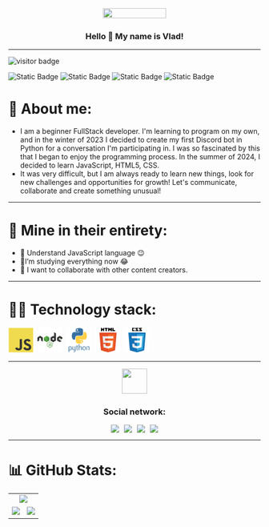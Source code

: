 <div align="center">
  <img src="https://github.com/SP-XD/SP-XD/blob/main/images/dev-working_rounded.gif" width="50%" height="50%">
</div>

<div align="center">
<h3>Hello 👋 My name is Vlad!</h3>
</div>

---

![visitor badge](https://visitor-badge.laobi.icu/badge?page_id=VSakurai.visitor-badge&left_text=My%20Page%20Visitors)
<div>
  <img alt="Static Badge" src="https://img.shields.io/badge/FrontEnd-blue">
  <img alt="Static Badge" src="https://img.shields.io/badge/BackEnd-8A2BE2">
  <img alt="Static Badge" src="https://img.shields.io/badge/JavaScript-EEF60A">
  <img alt="Static Badge" src="https://img.shields.io/badge/Python-39E5E5">
</div>

# 👨 About me:

- I am a beginner FullStack developer. I'm learning to program on my own, and in the winter of 2023 I decided to create my first Discord bot in Python for a conversation I'm participating in.
 I was so fascinated by this that I began to enjoy the programming process. In the summer of 2024, I decided to learn JavaScript, HTML5, CSS.
- It was very difficult, but I am always ready to learn new things, look for new challenges and opportunities for growth! Let's communicate, collaborate and create something unusual!

---

# 🎯 Mine in their entirety:

- 🔭 Understand JavaScript language 😉
- 🌱I’m studying everything now 😂
- 👯 I want to collaborate with other content creators.

---

# 🧑‍💻 Technology stack:

<div>
  <img src="https://github.com/devicons/devicon/blob/master/icons/javascript/javascript-original.svg" title="JavaScript" alt="JavaScript" width="50" height="50"/>&nbsp 
  <img src="https://github.com/devicons/devicon/blob/master/icons/nodejs/nodejs-original-wordmark.svg" title="NodeJS" alt="NodeJS" width="50" height="50"/>&nbsp
  <img src="https://github.com/devicons/devicon/blob/master/icons/python/python-original-wordmark.svg" title="Python" alt="Python" width="50" height="50"/>&nbsp
  <img src="https://github.com/devicons/devicon/blob/master/icons/html5/html5-original-wordmark.svg" title="HTML5" alt="HTMl5" width="50" height="50"/>&nbsp
  <img src="https://github.com/devicons/devicon/blob/master/icons/css3/css3-original-wordmark.svg" title="CSS3" alt="CSS3" width="50" height="50"/>&nbsp
</div>

---

<div align="center">
  <img src="https://github.com/SP-XD/SP-XD/blob/main/images/message.gif" width="50" height="50">
  <h3>Social network:</h3>
</div>
<div id="badges" align="center" style="font-size: 0;">
  <a href="https://vk.com/vlad.error" target="_blank" style="display: inline-block; margin-right: 10px;"><img src="https://img.icons8.com/color/48/000000/vk-com.png" title="VK" alt="VK" width="50" height="50"/></a><a href="https://t.me/v_sakurai" target="_blank" style="display: inline-block; margin-right: 10px;"><img src="https://img.icons8.com/color/48/000000/telegram-app--v1.png" title="Telegram" alt="Telegram" width="50" height="50"/></a><a href="https://discordapp.com/users/401125141788229632" target="_blank" style="display: inline-block; margin-right: 10px;"><img src="https://img.icons8.com/color/48/000000/discord-logo.png" title="Discord" alt="Discord" width="50" height="50"/></a><a href="https://github.com/VSakurai/" target="_blank" style="display: inline-block;"><img src="https://img.icons8.com/glyph-neue/64/ffffff/github.png" title="GitHub" alt="GitHub" width="50" height="50"/></a>
</div>

---

# 📊 GitHub Stats:

<table width="100%">
  <tr>
    <td colspan="2" align="center">
      <img width="60%" src="https://github-readme-stats.vercel.app/api?username=VSakurai&show_icons=true&theme=dark&count_private=true&hide_border=true&bg_color=0D1117"/>
    </td>
  </tr>
  <tr>
    <td width="50%" align="center">
      <img width="100%" src="https://github-readme-stats.vercel.app/api/top-langs/?username=VSakurai&layout=compact&theme=dark&hide_border=true&bg_color=0D1117"/>
    </td>
    <td width="50%" align="center">
      <img width="100%" src="http://github-readme-streak-stats.herokuapp.com?user=VSakurai&theme=dark&hide_border=true&background=0D1117"/>
    </td>
  </tr>
</table>

